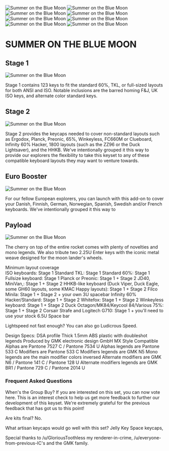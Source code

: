 ![Summer on the Blue Moon](http://i.imgur.com/C6dMFru.jpg)
![Summer on the Blue Moon](http://i.imgur.com/TvnYeqp.jpg)
![Summer on the Blue Moon](http://i.imgur.com/dVB1Jr3.jpg)
![Summer on the Blue Moon](http://i.imgur.com/mr96ydh.jpg)
![Summer on the Blue Moon](http://i.imgur.com/pPvY7t5.jpg)
![Summer on the Blue Moon](http://i.imgur.com/PrThK3j.jpg)
![Summer on the Blue Moon](http://i.imgur.com/d5NwyVm.jpg)
![Summer on the Blue Moon](http://i.imgur.com/1dtF77y.jpg)

# SUMMER ON THE BLUE MOON

## Stage 1

![Summer on the Blue Moon](http://i.imgur.com/xuXyJmr.png)

Stage 1 contains 123 keys to fit the standard 60%, TKL, or full-sized layouts for both ANSI and ISO. Notable inclusions are the barred homing F&J, UK ISO keys, and alternate color standard keys.


## Stage 2

![Summer on the Blue Moon](http://i.imgur.com/2qWxBEC.png)

Stage 2 provides the keycaps needed to cover non-standard layouts such as Ergodox, Planck, Preonic, 65%, Winkeyless, FC660M or Clueboard, Infinity 60% Hacker, 1800 layouts (such as the ZZ96 or the Duck Lightsaver), and the HHKB. We've intentionally grouped it this way to provide our explorers the flexibility to take this keyset to any of these compatible keyboard layouts they may want to venture towards.


## Euro Booster

![Summer on the Blue Moon](http://i.imgur.com/VvjXWay.png)

For our fellow European explorers, you can launch with this add-on to cover your Danish, Finnish, German, Norwegian, Spanish, Swedish and/or French keyboards. We've intentionally grouped it this way to


## Payload

![Summer on the Blue Moon](http://i.imgur.com/vxjrBfk.png)

The cherry on top of the entire rocket comes with plenty of novelties and mono legends. We also tribute two 2.25U Enter keys with the iconic metal weave designed for the moon lander's wheels.


Minimum layout coverage
<br>ISO keyboards: Stage 1
Standard TKL: Stage 1
Standard 60%: Stage 1
Fullsize keyboard: Stage 1
Planck or Preonic: Stage 1 + Stage 2
JD40, MiniVan,: Stage 1 + Stage 2
HHKB-like keyboard (Duck Viper, Duck Eagle, some GH60 layouts, some KMAC Happy layouts): Stage 1 + Stage 2
Filco Minila: Stage 1 + Stage 2 + your own 3U spacebar
Infinity 60% Hacker/Standard: Stage 1 + Stage 2
Whitefox: Stage 1 + Stage 2
Winkeyless keyboard: Stage 1 + Stage 2
Duck Octagon/MK84/Keycool 84/Various 75%: Stage 1 + Stage 2
Corsair Strafe and Logitech G710: Stage 1 + you'll need to use your stock 6.5U Space bar

Lightspeed not fast enough? You can also go Ludicrous Speed.

Design Specs:
DSA profile
Thick 1.5mm ABS plastic with doubleshot legends
Produced by GMK electronic design GmbH
MX Style Compatible
Alphas are Pantone 7527 C / Pantone 7534 U
Alphas legends are Pantone 533 C
Modifiers are Pantone 533 C
Modifiers legends are GMK N5
Mono legends are the main modifier colors inversed
Alternate modifiers are GMK N6 / Pantone 141 C / Pantone 128 U
Alternate modifiers legends are GMK BR1 / Pantone 729 C / Pantone 2014 U

### Frequent Asked Questions

When's the Group Buy?
If you are interested on this set, you can now vote here. This is an interest check to help us get more feedback to further our development of this keyset. We're extremely grateful for the previous feedback that has got us to this point!

Are kits final?
No.

What artisan keycaps would go well with this set?
Jelly Key Space keycaps,

Special thanks to /u/GloriousToothless my renderer-in-crime, /u/everyone-from-previous-IC's and the GMK family.
